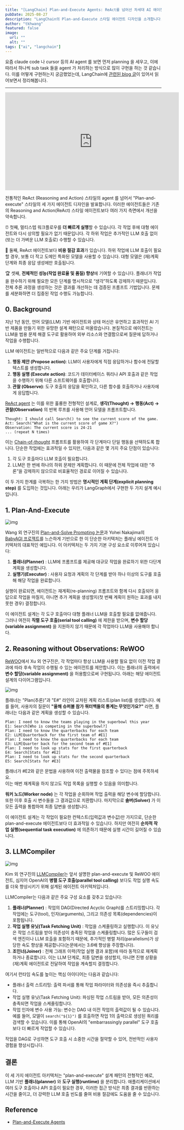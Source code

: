 ```yaml
---
title: "[LangChain] Plan-and-Execute Agents: ReAct를 넘어선 차세대 AI 에이전트 아키텍처"
pubDate: 2025-08-27
description: "LangChain의 Plan-and-Execute 스타일 에이전트 디자인을 소개합니다. 기존 ReAct 에이전트 대비 더 빠른 실행 속도, 비용 절감, 그리고 향상된 성능을 제공하는 3가지 개선된 에이전트 아키텍처를 알아봅니다."
author: "tkhwang"
featured: false
image:
  url: ""
  alt: ""
tags: ["ai", "langchain"]
---
```


요즘 claude code 나 cursor 등의 AI agent 를 보면 먼저 planning 을 세우고, 이에 따라서 하나씩 sub task 들을 agent 가 처리하는 방식으로 많이 구현을 하는 것 같습니다. 이를 어떻게 구현하는지 궁금했었는데, LangChain에 [관련된 blog 글](https://blog.langchain.com/planning-agents/)이 있어서 읽어보면서 정리해봅니다.

---

<iframe width="560" height="315" src="https://www.youtube.com/embed/uRya4zRrRx4?si=9ndW26vpjOH2B0SE" title="YouTube video player" frameborder="0" allow="accelerometer; autoplay; clipboard-write; encrypted-media; gyroscope; picture-in-picture; web-share" referrerpolicy="strict-origin-when-cross-origin" allowfullscreen></iframe>

전통적인 ReAct (Reasoning and Action) 스타일의 agent 를 넘어서 "Plan-and-execute" 스타일의 세 가지 에이전트 디자인을 발표합니다. 이러한 에이전트들은 기존의 Reasoning and Action(ReAct) 스타일 에이전트보다 여러 가지 측면에서 개선을 약속합니다.

⏰ 첫째, 멀티스텝 워크플로우를 **더 빠르게 실행**할 수 있습니다. 각 작업 후에 대형 에이전트와 다시 상의할 필요가 없기 때문입니다. 각 하위 작업은 추가적인 LLM 호출 없이(또는 더 가벼운 LLM 호출로) 수행할 수 있습니다.

💸 둘째, ReAct 에이전트보다 **비용 절감 효과**가 있습니다. 하위 작업에 LLM 호출이 필요할 경우, 보통 더 작고 도메인 특화된 모델을 사용할 수 있습니다. 대형 모델은 (재)계획 단계와 최종 응답 생성에만 호출됩니다.

🏆 셋째, **전체적인 성능(작업 완료율 및 품질) 향상**에 기여할 수 있습니다. 플래너가 작업을 완수하기 위해 필요한 모든 단계를 명시적으로 “생각”하도록 강제하기 때문입니다. 전체 추론 과정을 생성하는 것은 결과를 개선하는 데 검증된 프롬프트 기법입니다. 문제를 세분화하면 더 집중된 작업 수행도 가능합니다.

## 0. Background

지난 1년 동안, 언어 모델(LLM) 기반 에이전트와 상태 머신은 유연하고 효과적인 AI 기반 제품을 만들기 위한 유망한 설계 패턴으로 떠올랐습니다. 본질적으로 에이전트는 LLM을 범용 문제 해결 도구로 활용하여 외부 리소스와 연결함으로써 질문에 답하거나 작업을 수행합니다.

LLM 에이전트는 일반적으로 다음과 같은 주요 단계를 거칩니다:

1. **행동 제안 (Propose action)**: LLM이 사용자에게 직접 응답하거나 함수에 전달할 텍스트를 생성합니다.
2. **행동 실행 (Execute action)**: 코드가 데이터베이스 쿼리나 API 호출과 같은 작업을 수행하기 위해 다른 소프트웨어를 호출합니다.
3. **관찰 (Observe)**: 도구 호출의 응답을 확인하고, 다른 함수를 호출하거나 사용자에게 응답합니다.

[ReAct agent](https://arxiv.org/abs/2210.03629?ref=blog.langchain.com) 는 이를 위한 훌륭한 전형적인 설계로, **생각(Thought) → 행동(Act) → 관찰(Observation)** 의 반복 루프를 사용해 언어 모델을 프롬프트합니다.

```
Thought: I should call Search() to see the current score of the game.
Act: Search("What is the current score of game X?")
Observation: The current score is 24-21
... (repeat N times)
```

이는 [Chain-of-thought](https://arxiv.org/abs/2201.11903?ref=blog.langchain.com) 프롬프트를 활용하여 각 단계마다 단일 행동을 선택하도록 합니다. 단순한 작업에는 효과적일 수 있지만, 다음과 같은 몇 가지 주요 단점이 있습니다:

1. 각 도구 호출마다 LLM 호출이 필요합니다.
2. LLM은 한 번에 하나의 하위 문제만 계획합니다. 이 때문에 전체 작업에 대한 “추론”을 강제하지 않으므로 비효율적인 경로로 이어질 수 있습니다.

이 두 가지 한계를 극복하는 한 가지 방법은 **명시적인 계획 단계(explicit planning step)** 를 도입하는 것입니다. 아래는 우리가 LangGraph에서 구현한 두 가지 설계 예시입니다.

## 1. Plan-And-Execute

![img](https://github.com/tkhwang/tkhwang-etc/blob/master/img/2025/08/plan-and-execute.png?raw=true)

Wang 외 연구진의 [Plan-and-Solve Prompting 논문](https://arxiv.org/abs/2305.04091?ref=blog.langchain.com)과 Yohei Nakajima의 [BabyAGI 프로젝트](https://github.com/yoheinakajima/babyagi?ref=blog.langchain.com)를 느슨하게 기반으로 한 이 단순한 아키텍처는 플래닝 에이전트 아키텍처의 대표적인 예입니다.
이 아키텍처는 두 가지 기본 구성 요소로 이루어져 있습니다:

1. **플래너(Planner)** : LLM에 프롬프트를 제공해 대규모 작업을 완료하기 위한 다단계 계획을 생성합니다.
2. **실행기(Executor)** : 사용자 요청과 계획의 각 단계를 받아 하나 이상의 도구를 호출해 해당 작업을 완료합니다.

실행이 완료되면, 에이전트는 재계획(re-planning) 프롬프트와 함께 다시 호출되어 응답으로 작업을 마칠지, 아니면 추가 계획을 생성할지(첫 번째 계획이 원하는 효과를 내지 못한 경우) 결정합니다.

이 에이전트 설계는 각 도구 호출마다 대형 플래너 LLM을 호출할 필요를 없애줍니다. 그러나 여전히 **직렬 도구 호출(serial tool calling)** 에 제한을 받으며, **변수 할당(variable assignment)** 을 지원하지 않기 때문에 각 작업마다 LLM을 사용해야 합니다.

## 2. Reasoning without Observations: ReWOO

[ReWOO](https://arxiv.org/abs/2305.18323?ref=blog.langchain.com)에서 Xu 외 연구진은, 각 작업마다 항상 LLM을 사용할 필요 없이 이전 작업 결과에 따라 후속 작업이 수행될 수 있는 에이전트를 제안합니다.
이는 플래너의 출력에서 **변수 할당(variable assignment)** 을 허용함으로써 구현됩니다.
아래는 해당 에이전트 설계의 다이어그램입니다.

![img](https://github.com/tkhwang/tkhwang-etc/blob/master/img/2025/08/rewoo.png?raw=true)

플래너는 "Plan(추론)"과 "E#" 라인이 교차된 계획 리스트(plan list)를 생성합니다.
예를 들어, 사용자의 질문이 **"올해 슈퍼볼 참가 쿼터백들의 통계는 무엇인가요?"** 라면, 플래너는 다음과 같은 계획을 생성할 수 있습니다.

```
Plan: I need to know the teams playing in the superbowl this year
E1: Search[Who is competing in the superbowl?]
Plan: I need to know the quarterbacks for each team
E2: LLM[Quarterback for the first team of #E1]
Plan: I need to know the quarterbacks for each team
E3: LLM[Quarter back for the second team of #E1]
Plan: I need to look up stats for the first quarterback
E4: Search[Stats for #E2]
Plan: I need to look up stats for the second quarterback
E5: Search[Stats for #E3]
```

플래너가 #E2와 같은 문법을 사용하여 이전 출력물을 참조할 수 있다는 점에 주목하세요.<br />
이는 매번 재계획을 하지 않고도 작업 목록을 실행할 수 있음을 의미합니다.

**워커 노드(Worker node)** 는 각 작업을 순회하며 작업 출력을 해당 변수에 할당합니다.
또한 이후 호출 시 변수들을 그 결과값으로 치환합니다. 마지막으로 **솔버(Solver)** 가 이 모든 출력을 통합하여 최종 답변을 생성합니다.

이 에이전트 설계는 각 작업이 필요한 컨텍스트(입력값과 변수값)만 가지므로, 단순한 plan-and-execute 에이전트보다 더 효과적일 수 있습니다.
하지만 여전히 **순차적 작업 실행(sequential task execution)** 에 의존하기 때문에 실행 시간이 길어질 수 있습니다.

## 3. LLMCompiler

![img](https://github.com/tkhwang/tkhwang-etc/blob/master/img/2025/08/llm-compiler-1.png?raw=true)

Kim 외 연구진의 [LLMCompiler](https://arxiv.org/abs/2312.04511?ref=blog.langchain.com)는 앞서 설명한 plan-and-execute 및 ReWOO 에이전트, 심지어 OpenAI의 **병렬 도구 호출(parallel tool calling)** 보다도 작업 실행 속도를 더욱 향상시키기 위해 설계된 에이전트 아키텍처입니다.

LLMCompiler는 다음과 같은 주요 구성 요소를 갖추고 있습니다:

1. **플래너(Planner)** : 작업의 DAG(Directed Acyclic Graph)를 스트리밍합니다. 각 작업에는 도구(tool), 인자(arguments), 그리고 의존성 목록(dependencies)이 포함됩니다.
2. **작업 실행 유닛(Task Fetching Unit)** : 작업을 스케줄링하고 실행합니다. 이 유닛은 작업 스트림을 받아 의존성이 충족된 작업을 스케줄링합니다. 많은 도구들이 검색 엔진이나 LLM 호출을 포함하기 때문에, 추가적인 병렬 처리(parallelism)가 상당한 속도 향상을 제공합니다(논문에서는 3.6배 향상을 주장합니다).
3. **조인너(Joiner)** : 전체 그래프 이력(작업 실행 결과 포함)에 따라 동적으로 재계획하거나 종료합니다. 이는 LLM 단계로, 최종 답변을 생성할지, 아니면 진행 상황을 (재)계획 에이전트로 전달하여 작업을 계속할지 결정합니다.

여기서 런타임 속도를 높이는 핵심 아이디어는 다음과 같습니다:

- 플래너 출력 스트리밍: 출력 파서를 통해 작업 파라미터와 의존성을 즉시 추출합니다.
- 작업 실행 유닛(Task Fetching Unit): 파싱된 작업 스트림을 받아, 모든 의존성이 충족되면 작업을 스케줄링합니다.
- 작업 인자에 변수 사용 가능: 변수는 DAG 내 이전 작업의 출력값이 될 수 있습니다. 예를 들어, 모델이 `search("${1}")` 를 호출하면 작업 1의 출력으로 생성된 쿼리를 검색할 수 있습니다. 이를 통해 OpenAI의 "embarrassingly parallel" 도구 호출보다 더 빠르게 작업할 수 있습니다.

작업을 DAG로 구성하면 도구 호출 시 소중한 시간을 절약할 수 있어, 전반적인 사용자 경험을 향상시킵니다.

## 결론

이 세 가지 에이전트 아키텍처는 "plan-and-execute" 설계 패턴의 전형적인 예로, LLM 기반 **플래너(planner)** 와 **도구 실행(runtime)** 을 분리합니다.
애플리케이션에서 여러 도구 호출이나 API 호출이 필요한 경우, 이러한 접근 방식은 최종 결과를 반환하는 시간을 줄이고, 더 강력한 LLM 호출 빈도를 줄여 비용 절감에도 도움을 줄 수 있습니다.

## Reference

- [Plan-and-Execute Agents](https://blog.langchain.com/planning-agents/)
